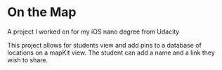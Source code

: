 # On the Map
A project I worked on for my iOS nano degree from Udacity

This project allows for students view and add pins to a database of locations on a mapKit view. The student can add a name and a link they wish to share.
